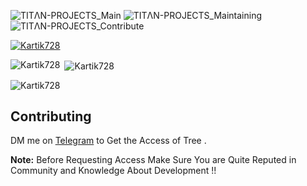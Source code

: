 ![TITΛN-PROJECTS_Main](https://github.com/TITAN-PROJECTS/.github/assets/92086655/4c98a24f-25e3-4466-9aaa-08c269d13c66)
![TITΛN-PROJECTS_Maintaining](https://github.com/TITAN-PROJECTS/.github/assets/92086655/8a321aaa-2e64-4114-a14e-903bac25d308)
![TITΛN-PROJECTS_Contribute](https://github.com/TITAN-PROJECTS/.github/assets/92086655/aaeaed1b-1b90-463c-aabf-d1688645a25a)
<p align="left"> <a href="https://github.com/ryo-ma/github-profile-trophy"><img src="https://github-profile-trophy.vercel.app/?username=Kartik728" alt="Kartik728" /></a> </p>
<p><img align="left" src="https://github-readme-stats.vercel.app/api/top-langs?username=Kartik728&show_icons=true&theme=merko&locale=en&layout=compact" alt="Kartik728" /></p>
<p>&nbsp;<img align="center" src="https://github-readme-stats.vercel.app/api?username=Kartik728&show_icons=true&locale=en" alt="Kartik728" /></p>
<p><img align="center" src="https://github-readme-streak-stats.herokuapp.com/?user=Kartik728&" alt="Kartik728" /></p>

## Contributing
DM me on [Telegram](https://t.me/Kartik728) to Get the Access of Tree . 

**Note:** Before Requesting Access Make Sure You are Quite Reputed in Community and Knowledge About Development !!
